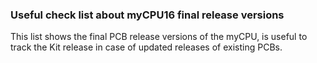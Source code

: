 ### Useful check list about myCPU16 final release versions
This list shows the final PCB release versions of the myCPU, is useful to track the Kit release in case of updated releases of existing PCBs.



 

